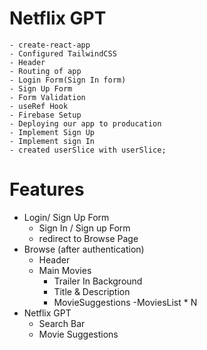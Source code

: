 # Netflix GPT
    - create-react-app
    - Configured TailwindCSS
    - Header
    - Routing of app
    - Login Form(Sign In form)
    - Sign Up Form
    - Form Validation
    - useRef Hook
    - Firebase Setup
    - Deploying our app to producation
    - Implement Sign Up
    - Implement sign In 
    - created userSlice with userSlice;


# Features  
- Login/ Sign Up Form  
    - Sign In / Sign  up Form
    - redirect to Browse Page
- Browse  (after authentication)
    - Header
    - Main Movies
        - Trailer In Background
        - Title & Description
        - MovieSuggestions
            -MoviesList * N
- Netflix GPT
    - Search Bar
    - Movie Suggestions
